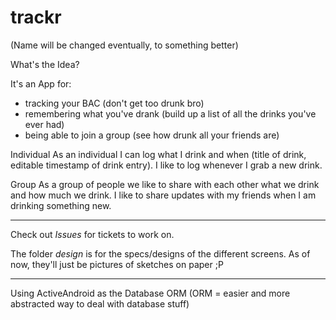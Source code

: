 # trackr

(Name will be changed eventually, to something better)

What's the Idea?

It's an App for:
 * tracking your BAC (don't get too drunk bro)
 * remembering what you've drank (build up a list of all the drinks you've ever had)
 * being able to join a group (see how drunk all your friends are)

 Individual
 As an individual I can log what I drink and when (title of drink, editable timestamp of drink entry).
 I like to log whenever I grab a new drink.

 Group
 As a group of people we like to share with each other what we drink and how much we drink.
 I like to share updates with my friends when I am drinking something new.

------------

Check out *Issues* for tickets to work on.

The folder *design* is for the specs/designs of the different screens. As of now, they'll just be pictures of sketches on paper ;P

------------

Using ActiveAndroid as the Database ORM (ORM = easier and more abstracted way to deal with database stuff)

